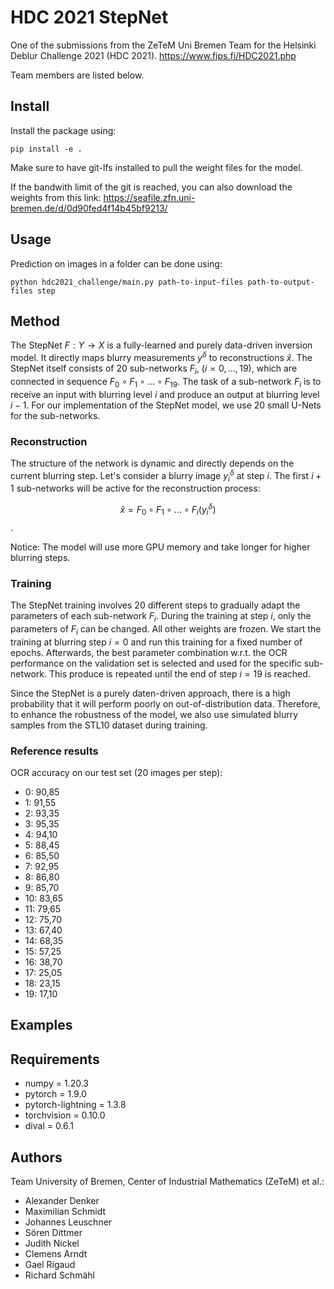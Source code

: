 # HDC 2021 StepNet
One of the submissions from the ZeTeM Uni Bremen Team for the Helsinki Deblur Challenge 2021 (HDC 2021).
https://www.fips.fi/HDC2021.php

Team members are listed below.

## Install 
Install the package using:

```
pip install -e .
```
Make sure to have git-lfs installed to pull the weight files for the model. 

If the bandwith limit of the git is reached, you can also download the weights from this link: https://seafile.zfn.uni-bremen.de/d/0d90fed4f14b45bf9213/

## Usage 
Prediction on images in a folder can be done using:

```
python hdc2021_challenge/main.py path-to-input-files path-to-output-files step
```

## Method
The StepNet $F: Y \rightarrow X$ is a fully-learned and purely data-driven inversion model. It directly maps blurry measurements $y^\delta$ to reconstructions $\hat{x}$. The StepNet itself consists of 20 sub-networks $F_i$, ($i=0,...,19$), which are connected in sequence $F_0 \circ F_1 \circ ... \circ F_{19}$. The task of a sub-network $F_i$ is to receive an input with blurring level $i$ and produce an output at blurring level $i-1$. For our implementation of the StepNet model, we use 20 small U-Nets for the sub-networks.

### Reconstruction
The structure of the network is dynamic and directly depends on the current blurring step. Let's consider a blurry image $y^\delta_i$ at step $i$. The first $i+1$ sub-networks will be active for the reconstruction process: 

$$\hat{x} = F_0 \circ F_1 \circ ... \circ F_i(y^\delta_i)$$.

Notice: The model will use more GPU memory and take longer for higher blurring steps.

### Training
The StepNet training involves 20 different steps to gradually adapt the parameters of each sub-network $F_i$. During the training at step $i$, only the parameters of $F_i$ can be changed. All other weights are frozen. We start the training at blurring step $i=0$ and run this training for a fixed number of epochs. Afterwards, the best parameter combination w.r.t. the OCR performance on the validation set is selected and used for the specific sub-network. This produce is repeated until the end of step $i=19$ is reached.

Since the StepNet is a purely daten-driven approach, there is a high probability that it will perform poorly on out-of-distribution data. Therefore, to enhance the robustness of the model, we also use simulated blurry samples from the STL10 dataset during training.

### Reference results
OCR accuracy on our test set (20 images per step):
- 0: 90,85
- 1: 91,55
- 2: 93,35
- 3: 95,35
- 4: 94,10
- 5: 88,45
- 6: 85,50
- 7: 92,95
- 8: 86,80
- 9: 85,70
- 10: 83,65
- 11: 79,65
- 12: 75,70
- 13: 67,40
- 14: 68,35
- 15: 57,25
- 16: 38,70
- 17: 25,05
- 18: 23,15
- 19: 17,10

## Examples

## Requirements 
* numpy = 1.20.3
* pytorch = 1.9.0 
* pytorch-lightning = 1.3.8
* torchvision = 0.10.0
* dival = 0.6.1

## Authors
Team University of Bremen, Center of Industrial Mathematics (ZeTeM) et al.: 
- Alexander Denker
- Maximilian Schmidt
- Johannes Leuschner
- Sören Dittmer
- Judith Nickel
- Clemens Arndt
- Gael Rigaud
- Richard Schmähl
